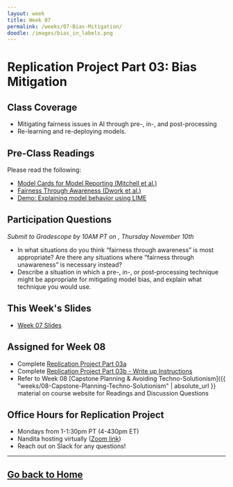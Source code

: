 ```yaml
---
layout: week
title: Week 07
permalink: /weeks/07-Bias-Mitigation/
doodle: /images/bias_in_labels.png
---
```


# Replication Project Part 03: Bias Mitigation

## Class Coverage
* Mitigating fairness issues in AI through pre-, in-, and post-processing
* Re-learning and re-deploying models. 

## Pre-Class Readings
Please read the following:
* [Model Cards for Model Reporting (Mitchell et al.)](https://arxiv.org/abs/1810.03993)
* [Fairness Through Awareness (Dwork et al.)](https://arxiv.org/abs/1104.3913)
* [Demo: Explaining model behavior using LIME](https://nbviewer.org/github/Trusted-AI/AIF360/blob/master/examples/demo_lime.ipynb)

## Participation Questions 
_Submit to Gradescope by 10AM PT on , Thursday November 10th_
* In what situations do you think “fairness through awareness” is most appropriate? Are there any situations where “fairness through unawareness” is necessary instead?
* Describe a situation in which a pre-, in-, or post-processing technique might be appropriate for mitigating model bias, and explain what technique you would use.

## This Week's Slides
* [Week 07 Slides](https://github.com/nanrahman/capstone-responsible-ai/blob/b26120feeec97a97265c39506d02f64ea276535a/notes/week-07/week-7-draft.pdf)

## Assigned for Week 08
* Complete [Replication Project Part 03a](https://github.com/nanrahman/capstone-responsible-ai/blob/548c9a4c1afdf46930bf5dc813c6a605f8d336c1/notes/week-07/replication-project-part-03a-bias-mitigation.ipynb)
* Complete [Replication Project Part 03b - Write up Instructions](https://github.com/nanrahman/capstone-responsible-ai/blob/548c9a4c1afdf46930bf5dc813c6a605f8d336c1/notes/week-07/replication-project-part-03b-bias-mitigation.ipynb)
* Refer to Week 08 [Capstone Planning & Avoiding Techno-Solutionism]({{ "weeks/08-Capstone-Planning-Techno-Solutionism" | absolute_url }} material on course website for Readings and Discussion Questions

## Office Hours for Replication Project
* Mondays from 1-1:30pm PT (4-430pm ET)
* Nandita hosting virtually ([Zoom link](https://github.com/nanrahman/capstone-responsible-ai/blob/85fa88b88441f0dcd04e9fa84519ab0aa7090df2/notes/week-04/replication-office-hour-zoom-info.md))
* Reach out on Slack for any questions!

---
[Go back to Home](https://nanrahman.github.io/capstone-responsible-ai/)
---

